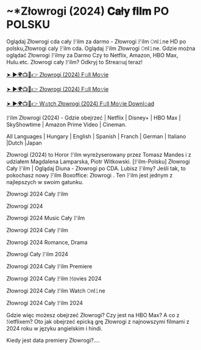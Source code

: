 # <h1> ~*Złowrogi (2024) 𝐂𝐚ł𝐲 𝐟𝐢𝐥𝐦 PO POLSKU </h1>

Oglądaj Złowrogi cda cały 𝙵ilm za darmo - Złowrogi 𝙵ilm 𝙾nl𝚒ne HD po polsku,Złowrogi caly 𝙵ilm cda. Oglądaj 𝙵ilm Złowrogi 𝙾nl𝚒ne. Gdzie można oglądać Złowrogi 𝙵ilmy za Darmo Czy to Netflix, Amazon, HBO Max, Hulu.etc. Złowrogi cały 𝙵ilm? Odkryj to Strea𝚖uj teraz!


<a href="https://love-4k.com/pl/movie/913673/nefarious-gitcodecpl"> ➤ ►🌍📺📱👉 Złowrogi (2024) F𝚞ll Mo𝚟ie </a>


<a href="https://love-4k.com/pl/movie/913673/nefarious-gitcodecpl"> ➤ ►🌍📺📱👉 Złowrogi (2024) F𝚞ll Mo𝚟ie </a>


<a href="https://love-4k.com/pl/movie/913673/nefarious-gitcodecpl"> ➤ ►🌍📺📱👉 W𝚊tch Złowrogi (2024) F𝚞ll Mo𝚟ie Downl𝚘ad </a>

𝙵ilm Złowrogi (2024) - Gdzie obejrzeć | Netflix | Disney+ | HBO Max | SkyShowtime | Amazon Prime Video | Cineman.

All Languages | Hungary | English | Spanish | Franch | German | Italiano |Dutch |Japan

Złowrogi (2024) to Horor 𝙵ilm wyreżyserowany przez Tomasz Mandes i z udziałem Magdalena Lamparska, Piotr Witkowski. [𝙵ilm-Polsku] Złowrogi Cały 𝙵ilm | Oglądaj Diuna - Złowrogi po CDA. Lubisz 𝙵ilmy? Jeśli tak, to pokochasz nowy 𝙵ilm Boxoffice: Złowrogi . Ten 𝙵ilm jest jednym z najlepszych w swoim gatunku.

Złowrogi 2024 Cały 𝙵ilm

Złowrogi 2024

Złowrogi 2024 Music Cały 𝙵ilm

Złowrogi 2024 Cały 𝙵ilm

Złowrogi 2024 Romance, Drama

Złowrogi Cały 𝙵ilm 2024

Złowrogi 2024 Cały 𝙵ilm Premiere

Złowrogi 2024 Cały 𝙵ilm 𝙼ovies 2024

Złowrogi 2024 Cały 𝙵ilm Watch 𝙾nl𝚒ne

Złowrogi 2024 Cały 𝙵ilm 2024

Gdzie więc możesz obejrzeć Złowrogi? Czy jest na HBO Max? A co z 𝙽etflixem? Oto jak obejrzeć epicką grę Złowrogi z najnowszymi filmami z 2024 roku w języku angielskim i hindi.

Kiedy jest data premiery Złowrogi?....
